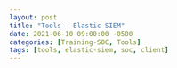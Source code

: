```yaml
---
layout: post
title: "Tools - Elastic SIEM"
date: 2021-06-10 09:00:00 -0500
categories: [Training-SOC, Tools]
tags: [tools, elastic-siem, soc, client]
---
```

